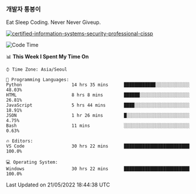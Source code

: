 ### 개발자 통붕이
Eat Sleep Coding.
Never Never Giveup.

[![certified-information-systems-security-professional-cissp](https://user-images.githubusercontent.com/44606727/157613689-acd84ec6-5f8f-4e79-89d9-a8d51f033634.png)](https://www.credly.com/badges/f394a010-85a0-450b-9136-8043af01d71c/public_url)

<!--START_SECTION:waka-->
![Code Time](http://img.shields.io/badge/Code%20Time-0%20secs-blue)

📊 **This Week I Spent My Time On** 

```text
⌚︎ Time Zone: Asia/Seoul

💬 Programming Languages: 
Python                   14 hrs 35 mins      ████████████░░░░░░░░░░░░░   48.03% 
HTML                     8 hrs 8 mins        ██████░░░░░░░░░░░░░░░░░░░   26.81% 
JavaScript               5 hrs 44 mins       ████░░░░░░░░░░░░░░░░░░░░░   18.91% 
JSON                     1 hr 26 mins        █░░░░░░░░░░░░░░░░░░░░░░░░   4.75% 
Bash                     11 mins             ░░░░░░░░░░░░░░░░░░░░░░░░░   0.63%

🔥 Editors: 
VS Code                  30 hrs 22 mins      █████████████████████████   100.0%

💻 Operating System: 
Windows                  30 hrs 22 mins      █████████████████████████   100.0%

```


 Last Updated on 21/05/2022 18:44:38 UTC
<!--END_SECTION:waka-->
